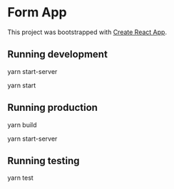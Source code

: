# Form App

This project was bootstrapped with [Create React App](https://github.com/facebook/create-react-app).

## Running development

yarn start-server

yarn start

## Running production

yarn build

yarn start-server

## Running testing

yarn test
